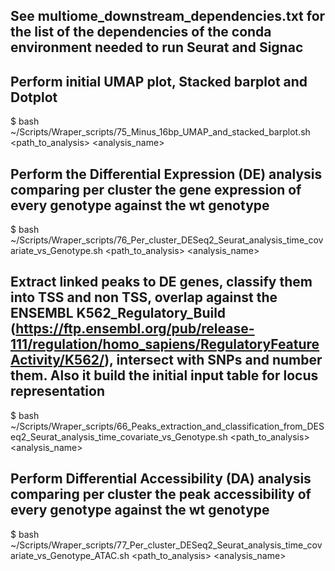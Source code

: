 
## See multiome_downstream_dependencies.txt for the list of the dependencies of the conda environment needed to run Seurat and Signac


## Perform initial UMAP plot, Stacked barplot and Dotplot

\$ bash ~/Scripts/Wraper_scripts/75_Minus_16bp_UMAP_and_stacked_barplot.sh \<path_to_analysis\> \<analysis_name\>


## Perform the Differential Expression (DE) analysis comparing per cluster the gene expression of every genotype against the wt genotype

\$ bash ~/Scripts/Wraper_scripts/76_Per_cluster_DESeq2_Seurat_analysis_time_covariate_vs_Genotype.sh \<path_to_analysis\> \<analysis_name\>

## Extract linked peaks to DE genes, classify them into TSS and non TSS, overlap against the ENSEMBL K562_Regulatory_Build (https://ftp.ensembl.org/pub/release-111/regulation/homo_sapiens/RegulatoryFeatureActivity/K562/), intersect with SNPs and number them. Also it build the initial input table for locus representation

\$ bash ~/Scripts/Wraper_scripts/66_Peaks_extraction_and_classification_from_DESeq2_Seurat_analysis_time_covariate_vs_Genotype.sh \<path_to_analysis\> \<analysis_name\>

## Perform Differential Accessibility (DA) analysis comparing per cluster the peak accessibility of every genotype against the wt genotype

\$ bash ~/Scripts/Wraper_scripts/77_Per_cluster_DESeq2_Seurat_analysis_time_covariate_vs_Genotype_ATAC.sh \<path_to_analysis\> \<analysis_name\>